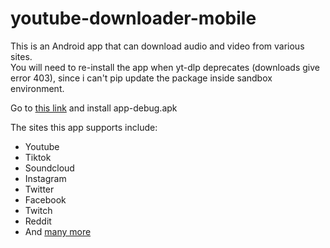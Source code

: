 # youtube-downloader-mobile

This is an Android app that can download audio and video from various sites.  
You will need to re-install the app when yt-dlp deprecates (downloads give error 403), since i can't pip update the package inside sandbox environment.

Go to [this link](https://github.com/Victiniiiii/youtube-downloader-mobile/releases/latest) and install app-debug.apk

The sites this app supports include:

-   Youtube
-   Tiktok
-   Soundcloud
-   Instagram
-   Twitter
-   Facebook
-   Twitch
-   Reddit
-   And [many more](https://github.com/yt-dlp/yt-dlp/blob/master/supportedsites.md)
